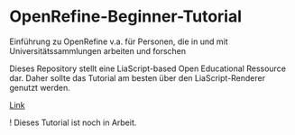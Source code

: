 # OpenRefine-Beginner-Tutorial
Einführung zu OpenRefine v.a. für Personen, die in und mit Universitätssammlungen arbeiten und forschen

Dieses Repository stellt eine LiaScript-based Open Educational Ressource dar.
Daher sollte das Tutorial am besten über den LiaScript-Renderer genutzt werden.

[Link](https://liascript.github.io/course/?https://raw.githubusercontent.com/soda-collections-objects-data-literacy/OpenRefine-Beginner-Tutorial/main/SODa-OpenRefine-Beginner-Tutorial.md#1)

! Dieses Tutorial ist noch in Arbeit.